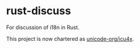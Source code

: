 # rust-discuss

For discussion of i18n in Rust.

This project is now chartered as [unicode-org/icu4x](https://github.com/unicode-org/icu4x).
